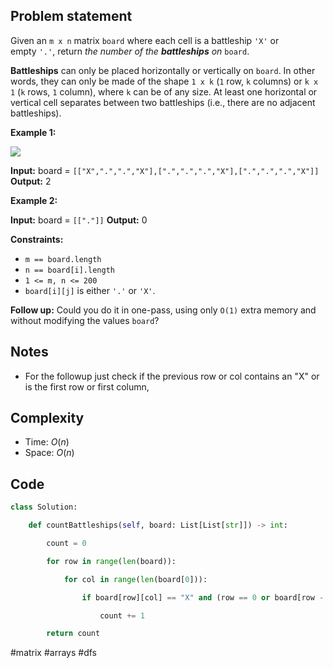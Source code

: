 ## Problem statement

Given an `m x n` matrix `board` where each cell is a battleship `'X'` or empty `'.'`, return _the number of the **battleships** on_ `board`.

**Battleships** can only be placed horizontally or vertically on `board`. In other words, they can only be made of the shape `1 x k` (`1` row, `k` columns) or `k x 1` (`k` rows, `1` column), where `k` can be of any size. At least one horizontal or vertical cell separates between two battleships (i.e., there are no adjacent battleships).

**Example 1:**

![](https://assets.leetcode.com/uploads/2024/06/21/image.png)

**Input:** board = `[["X",".",".","X"],[".",".",".","X"],[".",".",".","X"]]`
**Output:** 2

**Example 2:**

**Input:** board = `[["."]]`
**Output:** 0

**Constraints:**

- `m == board.length`
- `n == board[i].length`
- `1 <= m, n <= 200`
- `board[i][j]` is either `'.'` or `'X'`.

**Follow up:** Could you do it in one-pass, using only `O(1)` extra memory and without modifying the values `board`?
## Notes

- For the followup just check if the previous row or col contains an "X" or is the first row or first column,
## Complexity

- Time: $O(n)$
- Space: $O(n)$
## Code

```python
class Solution:

    def countBattleships(self, board: List[List[str]]) -> int:

        count = 0

        for row in range(len(board)):

            for col in range(len(board[0])):

                if board[row][col] == "X" and (row == 0 or board[row - 1][col] == ".") and (col == 0 or board[row][col - 1] == "."):

                    count += 1

        return count
```

#matrix
#arrays 
#dfs
